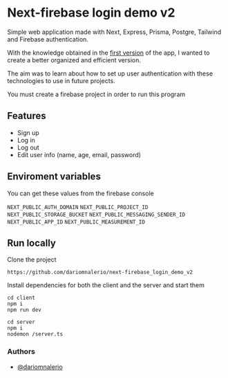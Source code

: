 
# Next-firebase login demo v2

Simple web application made with Next, Express, Prisma, Postgre, Tailwind and Firebase authentication.

With the knowledge obtained in the [first version](https://github.com/dariomnalerio/next-firebase_login_demo) of the app, I wanted to create a better organized and efficient version.

The aim was to learn about how to set up user  authentication with these technologies to use in future  projects.

You must create a firebase project in order to run this program

## Features

- Sign up
- Log in
- Log out
- Edit user info (name, age, email, password)

## Enviroment variables

You can get these values from the firebase console

`NEXT_PUBLIC_AUTH_DOMAIN`
`NEXT_PUBLIC_PROJECT_ID`
`NEXT_PUBLIC_STORAGE_BUCKET`
`NEXT_PUBLIC_MESSAGING_SENDER_ID`
`NEXT_PUBLIC_APP_ID`
`NEXT_PUBLIC_MEASUREMENT_ID`

## Run locally

Clone the project

    https://github.com/dariomnalerio/next-firebase_login_demo_v2

Install dependencies for both the client and the server and start them

    cd client
    npm i
    npm run dev

    cd server
    npm i
    nodemon /server.ts


### Authors
- [@dariomnalerio](https://github.com/dariomnalerio)

 